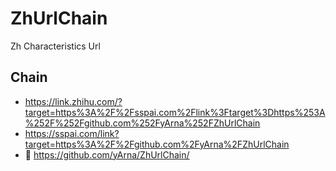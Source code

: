 # ZhUrlChain

Zh Characteristics Url 


## Chain

- https://link.zhihu.com/?target=https%3A%2F%2Fsspai.com%2Flink%3Ftarget%3Dhttps%253A%252F%252Fgithub.com%252FyArna%252FZhUrlChain
- https://sspai.com/link?target=https%3A%2F%2Fgithub.com%2FyArna%2FZhUrlChain
-  🏁 https://github.com/yArna/ZhUrlChain/
